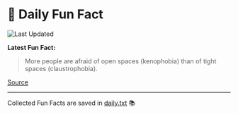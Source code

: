 # 🌟 Daily Fun Fact

![Last Updated](https://img.shields.io/badge/Last_Updated-2025_10_11-blue?style=flat-square)

**Latest Fun Fact:**

> More people are afraid of open spaces (kenophobia) than of tight spaces (claustrophobia).

[Source](https://www.djtech.net/humor/shorty_useless_facts.htm)

---

Collected Fun Facts are saved in [daily.txt](daily.txt) 📚
